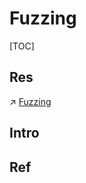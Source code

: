 # Fuzzing

[TOC]



## Res
↗ [Fuzzing](../../../CyberSecurity/🍦%20Software%20Security/🏹%20Vulnerability/Vulnerability%20Discovery/Fuzzing/Fuzzing.md)



## Intro


## Ref


